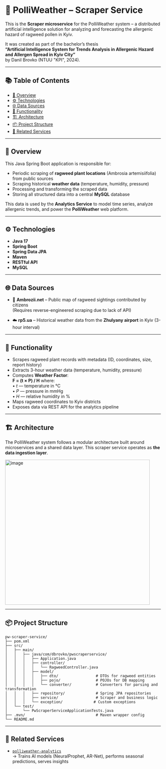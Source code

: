 # 🌿 PolliWeather – Scraper Service

This is the **Scraper microservice** for the PolliWeather system – a distributed artificial intelligence solution for analyzing and forecasting the allergenic hazard of ragweed pollen in Kyiv.

It was created as part of the bachelor’s thesis  
**“Artificial Intelligence System for Trends Analysis in Allergenic Hazard and Allergen Spread in Kyiv City”**  
by Danil Brovko (NTUU "KPI", 2024).

---

## 📚 Table of Contents

- [🚀 Overview](#-overview)
- [⚙️ Technologies](#️-technologies)
- [🌐 Data Sources](#-data-sources)
- [🧠 Functionality](#-functionality)
- [🏗️ Architecture](#-architecture)
- [📦 Project Structure](#-project-structure)
- [🔗 Related Services](#-related-services)

---

## 🚀 Overview

This Java Spring Boot application is responsible for:

- Periodic scraping of **ragweed plant locations** (Ambrosia artemisiifolia) from public sources
- Scraping historical **weather data** (temperature, humidity, pressure)
- Processing and transforming the scraped data
- Storing all structured data into a central **MySQL** database

This data is used by the **Analytics Service** to model time series, analyze allergenic trends, and power the **PolliWeather** web platform.

---

## ⚙️ Technologies

- **Java 17**
- **Spring Boot**
- **Spring Data JPA**
- **Maven**
- **RESTful API**
- **MySQL**

---

## 🌐 Data Sources

- 🌱 **Ambrozii.net** – Public map of ragweed sightings contributed by citizens  
  (Requires reverse-engineered scraping due to lack of API)

- ☁️ **rp5.ua** – Historical weather data from the **Zhulyany airport** in Kyiv (3-hour interval)

---

## 🧠 Functionality

- Scrapes ragweed plant records with metadata (ID, coordinates, size, report history)
- Extracts 3-hour weather data (temperature, humidity, pressure)
- Computes **Weather Factor**:  
  **F = (t × P) / H**
  where:  
  • *t* — temperature in °C  
  • *P* — pressure in mmHg  
  • *H* — relative humidity in %
- Maps ragweed coordinates to Kyiv districts
- Exposes data via REST API for the analytics pipeline

---

## 🏗️ Architecture

The PolliWeather system follows a modular architecture built around microservices and a shared data layer. This scraper service operates as **the data ingestion layer**.

<img width="468" alt="image" src="https://github.com/user-attachments/assets/31070479-0e82-473d-9df9-37de8ea5654e" />

---

## 📦 Project Structure

```
pw-scraper-service/
├── pom.xml
├── src/
│   ├── main/
│   │   ├── java/com/dbrovko/pwscraperservice/
│   │   │   ├── Application.java
│   │   │   ├── controller/
│   │   │   │   └── RagweedController.java
│   │   │   ├── model/
│   │   │   │   ├── dto/                 # DTOs for ragweed entities
│   │   │   │   ├── pojo/                # POJOs for DB mapping
│   │   │   │   └── converter/           # Converters for parsing and transformation
│   │   │   ├── repository/              # Spring JPA repositories
│   │   │   ├── service/                 # Scraper and business logic
│   │   │   └── exception/              # Custom exceptions
│   └── test/
│       └── PwScraperServiceApplicationTests.java
├── .mvn/                                # Maven wrapper config
└── README.md
```

---

## 🔗 Related Services

- [`polliweather-analytics`](https://github.com/BrovkoD/pw-analytics-service)  
  → Trains AI models (NeuralProphet, AR-Net), performs seasonal predictions, serves insights
